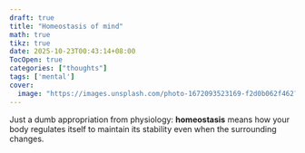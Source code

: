 ```yaml
---
draft: true
title: "Homeostasis of mind"
math: true
tikz: true
date: 2025-10-23T00:43:14+08:00
TocOpen: true
categories: ["thoughts"]
tags: ['mental']
cover:
  image: "https://images.unsplash.com/photo-1672093523169-f2d0b062f462?q=80&w=1964&auto=format&fit=crop&ixlib=rb-4.0.3&ixid=M3wxMjA3fDB8MHxwaG90by1wYWdlfHx8fGVufDB8fHx8fA%3D%3D"
---
```


Just a dumb appropriation from physiology: **homeostasis** means how your body regulates itself to maintain its stability even when the surrounding changes. 

